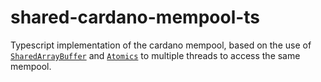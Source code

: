 # shared-cardano-mempool-ts

Typescript implementation of the cardano mempool, based on the use of [`SharedArrayBuffer`](https://developer.mozilla.org/en-US/docs/Web/JavaScript/Reference/Global_Objects/SharedArrayBuffer) and [`Atomics`](https://developer.mozilla.org/en-US/docs/Web/JavaScript/Reference/Global_Objects/Atomics) to multiple threads to access the same mempool.